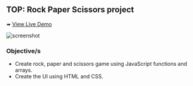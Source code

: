 ## TOP: Rock Paper Scissors project
➠ [View Live Demo](https://acdeguia.github.io/rock-paper-scissors/)

![screenshot](https://github.com/acdeguia/rock-paper-scissors/blob/main/images/screenshot.jpeg)

### Objective/s
* Create rock, paper and scissors game using JavaScript functions and arrays.
* Create the UI using HTML and CSS.
